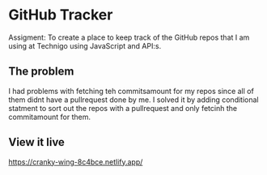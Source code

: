 # GitHub Tracker
Assigment: To create a place to keep track of the GitHub repos that I am using at Technigo using JavaScript and API:s. 

## The problem
I had problems with fetching teh commitsamount for my repos since all of them didnt have a pullrequest done by me. I solved it by adding conditional statment to sort out the repos with a pullrequest and only fetcinh the commitamount for them.

## View it live

https://cranky-wing-8c4bce.netlify.app/
